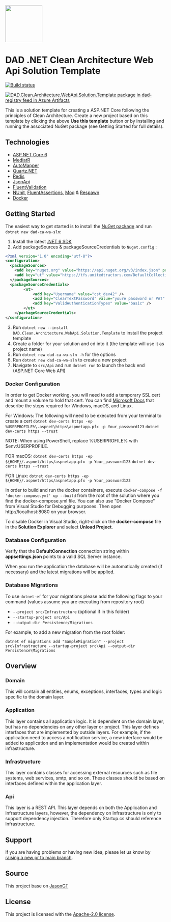  <img width="116" height="116" src="https://raw.githubusercontent.com/jasontaylordev/CleanArchitecture/main/.github/icon.png"  alt=""/>

 # DAD .NET Clean Architecture Web Api Solution Template
[![Build status](https://tfs.unitedtractors.com/DefaultCollection/Mobile%20Web%20Development/_apis/build/status/netca-CI)](https://tfs.unitedtractors.com/DefaultCollection/Mobile%20Web%20Development/_build/latest?definitionId=665)

[![DAD.Clean.Architecture.WebApi.Solution.Template package in dad-registry feed in Azure Artifacts](https://tfs.unitedtractors.com/DefaultCollection/_apis/public/Packaging/Feeds/f638be01-a0c6-4302-ae05-45ba95464364/Packages/dcd873c3-8f3b-4c96-a39d-4ad2a979a758/Badge)](https://tfs.unitedtractors.com/DefaultCollection/_Packaging?feed=f638be01-a0c6-4302-ae05-45ba95464364&package=dcd873c3-8f3b-4c96-a39d-4ad2a979a758&preferRelease=true&_a=package)
<br/>

This is a solution template for creating a ASP.NET Core following the principles of Clean Architecture. Create a new project based on this template by clicking the above **Use this template** button or by installing and running the associated NuGet package (see Getting Started for full details).

## Technologies

* [ASP.NET Core 6](https://docs.microsoft.com/en-us/aspnet/core/introduction-to-aspnet-core?view=aspnetcore-6.0)
* [MediatR](https://github.com/jbogard/MediatR)
* [AutoMapper](https://automapper.org/)
* [Quartz.NET](https://www.quartz-scheduler.net/)
* [Redis](https://redis.io/)
* [JsonApi](httpshttps://jsonapi.org/)
* [FluentValidation](https://fluentvalidation.net/)
* [NUnit](https://nunit.org/), [FluentAssertions](https://fluentassertions.com/), [Moq](https://github.com/moq) & [Respawn](https://github.com/jbogard/Respawn)
* [Docker](https://www.docker.com/)

## Getting Started

The easiest way to get started is to install the [NuGet package](https://tfs.unitedtractors.com/DefaultCollection/Mobile%20Web%20Development/_packaging?feed=dad-registry%40Release&package=DAD.Clean.Architecture.WebApi.Solution.Template&version&protocolType=NuGet&_a=package) and run `dotnet new dad-ca-wa-sln`:

1. Install the latest [.NET 6 SDK](https://dotnet.microsoft.com/download/dotnet/6.0)
2. Add packageSources & packageSourceCredentials to `Nuget.config` : 
```xml
<?xml version="1.0" encoding="utf-8"?>
<configuration>
  <packageSources>
    <add key="nuget.org" value="https://api.nuget.org/v3/index.json" protocolVersion="3" />
    <add key="ut" value="https://tfs.unitedtractors.com/DefaultCollection/_packaging/dad-registry@Release/nuget/v3/index.json" />
  </packageSources>
  <packageSourceCredentials>
        <ut> 
            <add key="Username" value="cst_dev42" />
            <add key="ClearTextPassword" value="youre password or PAT" />
            <add key="ValidAuthenticationTypes" value="basic" /> 
        </ut>
    </packageSourceCredentials>
</configuration>
``` 
3. Run `dotnet new --install DAD.Clean.Architecture.WebApi.Solution.Template` to install the project template
4. Create a folder for your solution and cd into it (the template will use it as project name)
5. Run `dotnet new dad-ca-wa-sln -h` for the options
6. Run `dotnet new dad-ca-wa-sln` to create a new project
7. Navigate to `src/Api` and run `dotnet run` to launch the back end (ASP.NET Core Web API)

### Docker Configuration

In order to get Docker working, you will need to add a temporary SSL cert and mount a volume to hold that cert.
You can find [Microsoft Docs](https://docs.microsoft.com/en-us/aspnet/core/security/docker-https?view=aspnetcore-6.0) that describe the steps required for Windows, macOS, and Linux.

For Windows:
The following will need to be executed from your terminal to create a cert
`dotnet dev-certs https -ep %USERPROFILE%\.aspnet\https\aspnetapp.pfx -p Your_password123`
`dotnet dev-certs https --trust`

NOTE: When using PowerShell, replace %USERPROFILE% with $env:USERPROFILE.

FOR macOS:
`dotnet dev-certs https -ep ${HOME}/.aspnet/https/aspnetapp.pfx -p Your_password123`
`dotnet dev-certs https --trust`

FOR Linux:
`dotnet dev-certs https -ep ${HOME}/.aspnet/https/aspnetapp.pfx -p Your_password123`

In order to build and run the docker containers, execute `docker-compose -f 'docker-compose.yml' up --build` from the root of the solution where you find the docker-compose.yml file.  You can also use "Docker Compose" from Visual Studio for Debugging purposes.
Then open http://localhost:8080 on your browser.

To disable Docker in Visual Studio, right-click on the **docker-compose** file in the **Solution Explorer** and select **Unload Project**.

### Database Configuration

Verify that the **DefaultConnection** connection string within **appsettings.json** points to a valid SQL Server instance.

When you run the application the database will be automatically created (if necessary) and the latest migrations will be applied.

### Database Migrations

To use `dotnet-ef` for your migrations please add the following flags to your command (values assume you are executing from repository root)

* `--project src/Infrastructure` (optional if in this folder)
* `--startup-project src/Api`
* `--output-dir Persistence/Migrations`

For example, to add a new migration from the root folder:

`dotnet ef migrations add "SampleMigration" --project src\Infrastructure --startup-project src\Api --output-dir Persistence\Migrations`

## Overview

### Domain

This will contain all entities, enums, exceptions, interfaces, types and logic specific to the domain layer.

### Application

This layer contains all application logic. It is dependent on the domain layer, but has no dependencies on any other layer or project. This layer defines interfaces that are implemented by outside layers. For example, if the application need to access a notification service, a new interface would be added to application and an implementation would be created within infrastructure.

### Infrastructure

This layer contains classes for accessing external resources such as file systems, web services, smtp, and so on. These classes should be based on interfaces defined within the application layer.

### Api

This layer is a REST API. This layer depends on both the Application and Infrastructure layers, however, the dependency on Infrastructure is only to support dependency injection. Therefore only Startup.cs should reference Infrastructure.

## Support

If you are having problems or having new idea, please let us know by [raising a new pr to main branch](https://tfs.unitedtractors.com/DefaultCollection/Mobile%20Web%20Development/_git/netca/pullrequests).

## Source

This project base on [JasonGT](https://github.com/JasonGT/CleanArchitecture)

## License

This project is licensed with the [Apache-2.0 license](LICENSE).